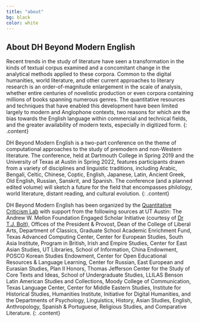 ```yaml
---
title: "about"
bg: black
color: white
---
```


## About DH Beyond Modern English

Recent trends in the study of literature have seen a transformation in the kinds of textual corpus examined and a concomitant change in the analytical methods applied to these corpora. Common to the digital humanities, world literature, and other current approaches to literary research is an order-of-magnitude enlargement in the scale of analysis, whether entire centuries of novelistic production or even corpora containing millions of books spanning numerous genres. The quantitative resources and techniques that have enabled this development have been limited largely to modern and Anglophone contexts, two reasons for which are the bias towards the English language within commercial and technical fields, and the greater availability of modern texts, especially in digitized form.
{: .content}

DH Beyond Modern English is a two-part conference on the theme of computational approaches to the study of premodern and non-Western literature. The conference, held at Dartmouth College in Spring 2019 and the University of Texas at Austin in Spring 2022, features participants drawn from a variety of disciplines and linguistic traditions, including Arabic, Bengali, Celtic, Chinese, Coptic, English, Japanese, Latin, Ancient Greek, Old English, Russian, Sanskrit, and Spanish. The conference (and a planned edited volume) will sketch a future for the field that encompasses philology, world literature, distant reading, and cultural evolution.
{: .content}

DH Beyond Modern English has been organized by the [Quantitative Criticism Lab](https://www.qcrit.org/) with support from the following sources at UT Austin: The Andrew W. Mellon Foundation Engaged Scholar Initiative (courtesy of [Dr T.J. Bolt](https://classics.fsu.edu/person/thomas-bolt)), Offices of the President & Provost, Dean of the College of Liberal Arts, Department of Classics, Graduate School Academic Enrichment Fund, Texas Advanced Computing Center, Center for European Studies, South Asia Institute, Program in British, Irish and Empire Studies, Center for East Asian Studies, UT Libraries, School of Information, China Endowment, POSCO Korean Studies Endowment, Center for Open Educational Resources & Language Learning, Center for Russian, East European and Eurasian Studies, Plan II Honors, Thomas Jefferson Center for the Study of Core Texts and Ideas, School of Undergraduate Studies, LLILAS Benson Latin American Studies and Collections, Moody College of Communication, Texas Language Center, Center for Middle Eastern Studies, Institute for Historical Studies, Humanities Institute, Initiative for Digital Humanities, and the Departments of Psychology, Linguistics, History, Asian Studies, English, Anthropology, Spanish & Portuguese, Religious Studies, and Comparative Literature.
{: .content}
